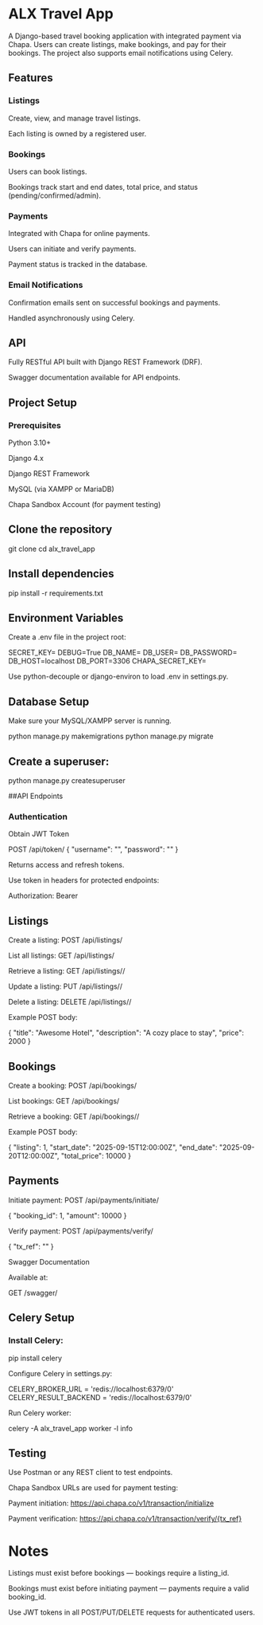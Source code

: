 # ALX Travel App

A Django-based travel booking application with integrated payment via Chapa. Users can create listings, make bookings, and pay for their bookings. The project also supports email notifications using Celery.

## Features

### Listings

Create, view, and manage travel listings.

Each listing is owned by a registered user.

### Bookings

Users can book listings.

Bookings track start and end dates, total price, and status (pending/confirmed/admin).

### Payments

Integrated with Chapa
 for online payments.

Users can initiate and verify payments.

Payment status is tracked in the database.

### Email Notifications

Confirmation emails sent on successful bookings and payments.

Handled asynchronously using Celery.

## API

Fully RESTful API built with Django REST Framework (DRF).

Swagger documentation available for API endpoints.

## Project Setup
### Prerequisites

Python 3.10+

Django 4.x

Django REST Framework

MySQL (via XAMPP or MariaDB)

Chapa Sandbox Account (for payment testing)

## Clone the repository
git clone <repository-url>
cd alx_travel_app

## Install dependencies
pip install -r requirements.txt

## Environment Variables

Create a .env file in the project root:

SECRET_KEY=<your-django-secret-key>
DEBUG=True
DB_NAME=<your-database-name>
DB_USER=<your-database-user>
DB_PASSWORD=<your-database-password>
DB_HOST=localhost
DB_PORT=3306
CHAPA_SECRET_KEY=<your-chapa-secret-key>


Use python-decouple or django-environ to load .env in settings.py.

## Database Setup

Make sure your MySQL/XAMPP server is running.

python manage.py makemigrations
python manage.py migrate


## Create a superuser:

python manage.py createsuperuser

##API Endpoints
### Authentication

Obtain JWT Token

POST /api/token/
{
  "username": "<your-username>",
  "password": "<your-password>"
}


Returns access and refresh tokens.

Use token in headers for protected endpoints:

Authorization: Bearer <access-token>

## Listings

Create a listing: POST /api/listings/

List all listings: GET /api/listings/

Retrieve a listing: GET /api/listings/<id>/

Update a listing: PUT /api/listings/<id>/

Delete a listing: DELETE /api/listings/<id>/

Example POST body:

{
  "title": "Awesome Hotel",
  "description": "A cozy place to stay",
  "price": 2000
}

## Bookings

Create a booking: POST /api/bookings/

List bookings: GET /api/bookings/

Retrieve a booking: GET /api/bookings/<id>/

Example POST body:

{
  "listing": 1,
  "start_date": "2025-09-15T12:00:00Z",
  "end_date": "2025-09-20T12:00:00Z",
  "total_price": 10000
}

## Payments

Initiate payment: POST /api/payments/initiate/

{
  "booking_id": 1,
  "amount": 10000
}


Verify payment: POST /api/payments/verify/

{
  "tx_ref": "<transaction-reference>"
}

Swagger Documentation

Available at:

GET /swagger/

## Celery Setup

### Install Celery:

pip install celery


Configure Celery in settings.py:

CELERY_BROKER_URL = 'redis://localhost:6379/0'
CELERY_RESULT_BACKEND = 'redis://localhost:6379/0'


Run Celery worker:

celery -A alx_travel_app worker -l info

## Testing

Use Postman or any REST client to test endpoints.

Chapa Sandbox URLs are used for payment testing:

Payment initiation: https://api.chapa.co/v1/transaction/initialize

Payment verification: https://api.chapa.co/v1/transaction/verify/{tx_ref}

# Notes

Listings must exist before bookings — bookings require a listing_id.

Bookings must exist before initiating payment — payments require a valid booking_id.

Use JWT tokens in all POST/PUT/DELETE requests for authenticated users.

